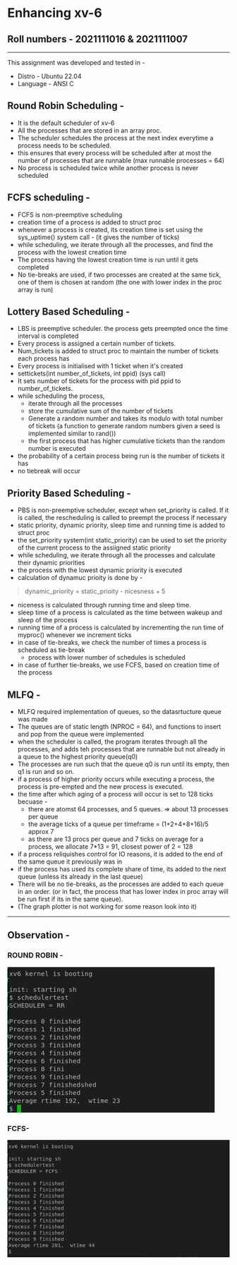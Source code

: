# Enhancing xv-6
## Roll numbers - 2021111016 & 2021111007
___

This assignment was developed and tested in -
- Distro      - Ubuntu 22.04
- Language    - ANSI C

## Round Robin Scheduling - 
- It is the default scheduler of xv-6
- All the processes that are stored in an array proc.
- The scheduler schedules the process at the next index everytime a process needs to be scheduled.
- this ensures that every process will be scheduled after at most the number of processes that are runnable (max runnable processes = 64)
- No process is scheduled twice while another process is never scheduled

## FCFS scheduling - 
- FCFS is non-preemptive scheduling
- creation time of a process is added to struct proc
- whenever a process is created, its creation time is set using the sys_uptime() system call - (it gives the number of ticks)
- while scheduling, we iterate through all the processes, and find the process with the lowest creation time
- The process having the lowest creation time is run until it gets completed
- No tie-breaks are used, if two processes are created at the same tick, one of them is chosen at random (the one with lower index in the proc array is run)

## Lottery Based Scheduling -
- LBS is preemptive scheduler. the process gets preempted once the time interval is completed
- Every process is assigned a certain number of tickets.
- Num_tickets is added to struct proc to maintain the number of tickets each process has
- Every process is initialised with 1 ticket when it's created
- settickets(int number_of_tickets, int ppid) (sys call)
- It sets number of tickets for the process with pid ppid to number_of_tickets.
- while scheduling the process, 
    - iterate through all the processes
    - store the cumulative sum of the number of tickets
    - Generate a random number and takes its modulo with total number of tickets (a function to generate random numbers given a seed is implemented similar to rand())
    - the first process that has higher cumulative tickets than the random number is executed
- the probability of a certain process being run is the number of tickets it has
- no tiebreak will occur


## Priority Based Scheduling -
- PBS is non-preemptive scheduler, except when set_priority is called. If it is called, the rescheduling is called to preempt the process if necessary
- static priority, dynamic priority, sleep time and running time is added to struct proc
- the set_priority system(int static_priority) can be used to set the priority of the current process to the assiigned static priority
- while scheduling, we iterate through all the processes and calculate their dynamic priorities
- the process with the lowest dynamic priority is executed
- calculation of dynamuc prioity is done by - 
> dynamic_priority = static_prioity - nicesness + 5

- niceness is calculated through running time and sleep time.
- sleep time of a process is calculated as the time between wakeup and sleep of the process
- running time of a process is calculated by incrementing the run time of myproc() whenever we increment ticks
- in case of tie-breaks, we check the number of times a process is scheduled as tie-break
    - process with lower number of schedules is scheduled
- in case of further tie-breaks, we use FCFS, based on creation time of the process

## MLFQ - 
- MLFQ required implementation of queues, so the datasrtucture queue was made
- The queues are of static length (NPROC = 64), and functions to insert and pop from the queue were implemented
- when the scheduler is called, the program iterates through all the processes, and adds teh processes that are runnable but not already in a queue to the highest priority queue(q0)
- The processes are run such that the queue q0 is run until its empty, then q1 is run and so on.
- if a process of higher priority occurs while executing a process, the process is pre-empted and the new process is executed.
- the time after which aging of a process will occur is set to 128 ticks becuase -
    - there are atomst 64 processes, and 5 queues. => about 13 processes per queue
    - the average ticks of a queue per timeframe = (1+2+4+8+16)/5 approx 7
    - as there are 13 procs per queue and 7 ticks on average for a process, we allocate 7*13 = 91, closest power of 2 = 128
- if a process reliquishes control for IO reasons, it is added to the end of the same queue it previously was in
- if the process has used its complete share of time, its added to the next queue (unless its already in the last queue)
- There will be no tie-breaks, as the processes are added to each queue in an order. (or in fact, the process that has lower index in proc array will be run first if its in the same queue).
- (The graph plotter is not working for some reason look into it)
___

## Observation -
### ROUND ROBIN - 
![alt text](/s_imgs/S2.png)
### FCFS-
![alt text](/s_imgs/S1.png)